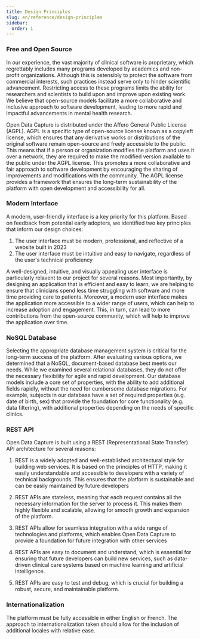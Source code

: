 ```yaml
---
title: Design Principles
slug: en/reference/design-principles
sidebar:
  order: 1
---
```


### Free and Open Source

In our experience, the vast majority of clinical software is proprietary, which regrettably includes many programs developed by academics and non-profit organizations. Although this is ostensibly to protect the software from commercial interests, such practices instead serve only to hinder scientific advancement. Restricting access to these programs limits the ability for researchers and scientists to build upon and improve upon existing work. We believe that open-source models facilitate a more collaborative and inclusive approach to software development, leading to more rapid and impactful advancements in mental health research.

Open Data Capture is distributed under the Affero General Public License (AGPL). AGPL is a specific type of open-source license known as a copyleft license, which ensures that any derivative works or distributions of the original software remain open-source and freely accessible to the public. This means that if a person or organization modifies the platform and uses it over a network, they are required to make the modified version available to the public under the AGPL license. This promotes a more collaborative and fair approach to software development by encouraging the sharing of improvements and modifications with the community. The AGPL license provides a framework that ensures the long-term sustainability of the platform with open development and accessibility for all.

### Modern Interface

A modern, user-friendly interface is a key priority for this platform. Based on feedback from potential early adopters, we identified two key principles that inform our design choices:

1. The user interface must be modern, professional, and reflective of a website built in 2023
2. The user interface must be intuitive and easy to navigate, regardless of the user's technical proficiency

A well-designed, intuitive, and visually appealing user interface is particularly relavent to our project for several reasons. Most importantly, by designing an application that is efficient and easy to learn, we are helping to ensure that clinicians spend less time struggling with software and more time providing care to patients. Moreover, a modern user interface makes the application more accessible to a wider range of users, which can help to increase adoption and engagement. This, in turn, can lead to more contributions from the open-source community, which will help to improve the application over time.

### NoSQL Database

Selecting the appropriate database management system is critical for the long-term success of the platform. After evaluating various options, we determined that a NoSQL, document-based database best meets our needs. While we examined several relational databases, they do not offer the necessary flexibility for agile and rapid development. Our database models include a core set of properties, with the ability to add additional fields rapidly, without the need for cumbersome database migrations. For example, subjects in our database have a set of required properties (e.g. date of birth, sex) that provide the foundation for core functionality (e.g. data filtering), with additional properties depending on the needs of specific clinics.

### REST API

Open Data Capture is built using a REST (Representational State Transfer) API architecture for several reasons:

1. REST is a widely adopted and well-established architectural style for building web services. It is based on the principles of HTTP, making it easily understandable and accessible to developers with a variety of technical backgrounds. This ensures that the platform is sustainable and can be easily maintained by future developers

2. REST APIs are stateless, meaning that each request contains all the necessary information for the server to process it. This makes them highly flexible and scalable, allowing for smooth growth and expansion of the platform.

3. REST APIs allow for seamless integration with a wide range of technologies and platforms, which enables Open Data Capture to provide a foundation for future integration with other services

4. REST APIs are easy to document and understand, which is essential for ensuring that future developers can build new services, such as data-driven clinical care systems based on machine learning and artificial intelligence.

5. REST APIs are easy to test and debug, which is crucial for building a robust, secure, and maintainable platform.

### Internationalization

The platform must be fully accessible in either English or French. The approach to internationalization taken should allow for the inclusion of additional locales with relative ease.
